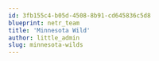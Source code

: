 ```yaml
---
id: 3fb155c4-b05d-4508-8b91-cd645836c5d8
blueprint: netr_team
title: 'Minnesota Wild'
author: little_admin
slug: minnesota-wilds
---
```

